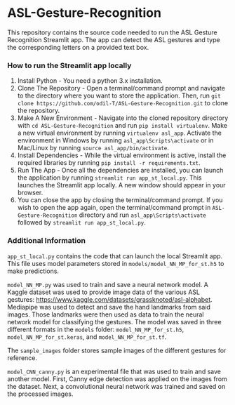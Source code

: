 # ASL-Gesture-Recognition

This repository contains the source code needed to run the ASL Gesture Recognition Streamlit app. The app can detect the ASL gestures and type the corresponding letters on a provided text box.

### How to run the Streamlit app locally

1. Install Python - You need a python 3.x installation.
2. Clone The Repository - Open a terminal/command prompt and navigate to the directory where you want to store the application. Then, run `git clone https://github.com/odil-T/ASL-Gesture-Recognition.git` to clone the repository.
3. Make A New Environment - Navigate into the cloned repository directory with `cd ASL-Gesture-Recognition` and run `pip install virtualenv`. Make a new virtual environment by running `virtualenv asl_app`. Activate the environment in Windows by running `asl_app\Scripts\activate` or in Mac/Linux by running `source asl_app/bin/activate`.
5. Install Dependencies - While the virtual environment is active, install the required libraries by running `pip install -r requirements.txt`.
6. Run The App - Once all the dependencies are installed, you can launch the application by running `streamlit run app_st_local.py`. This launches the Streamlit app locally. A new window should appear in your browser.
7. You can close the app by closing the terminal/command prompt. If you wish to open the app again, open the terminal/command prompt in `ASL-Gesture-Recognition` directory and run `asl_app\Scripts\activate` followed by `streamlit run app_st_local.py`. 

### Additional Information

`app_st_local.py` contains the code that can launch the local Streamlit app. This file uses model parameters stored in `models/model_NN_MP_for_st.h5` to make predictions.

`model_NN_MP.py` was used to train and save a neural network model. A Kaggle dataset was used to provide image data of the various ASL gestures: https://www.kaggle.com/datasets/grassknoted/asl-alphabet. Mediapipe was used to detect and save the hand landmarks from said images. Those landmarks were then used as data to train the neural network model for classifying the gestures. The model was saved in three different formats in the `models` folder: `model_NN_MP_for_st.h5`, `model_NN_MP_for_st.keras`, and `model_NN_MP_for_st.tf`.

The `sample_images` folder stores sample images of the different gestures for reference.

`model_CNN_canny.py` is an experimental file that was used to train and save another model. First, Canny edge detection was applied on the images from the dataset. Next, a convolutional neural network was trained and saved on the processed images.
